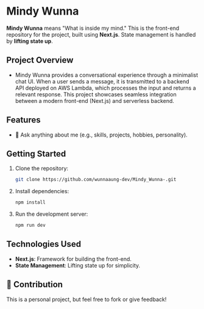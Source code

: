 # Mindy Wunna

**Mindy Wunna** means "What is inside my mind." This is the front-end repository for the project, built using **Next.js**. State management is handled by **lifting state up**.

## Project Overview

- Mindy Wunna provides a conversational experience through a minimalist chat UI. When a user sends a message, it is transmitted to a backend API deployed on AWS Lambda, which processes the input and returns a relevant response. This project showcases seamless integration between a modern front-end (Next.js) and serverless backend.

## Features

- 💬 Ask anything about me (e.g., skills, projects, hobbies, personality).

## Getting Started

1. Clone the repository:
    ```bash
    git clone https://github.com/wunnaaung-dev/Mindy_Wunna-.git
    ```
2. Install dependencies:
    ```bash
    npm install
    ```
3. Run the development server:
    ```bash
    npm run dev
    ```

## Technologies Used

- **Next.js**: Framework for building the front-end.
- **State Management**: Lifting state up for simplicity.

## 🙌 Contribution
This is a personal project, but feel free to fork or give feedback!
